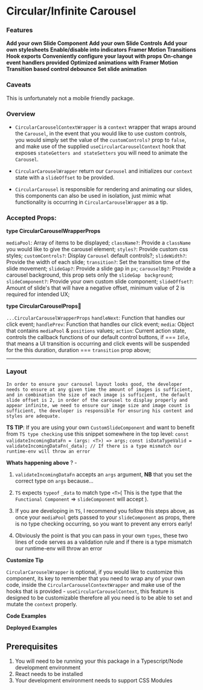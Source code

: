 # Circular/Infinite Carousel

### Features 

**Add your own Slide Component**
**Add your own Slide Controls**
**Add your own stylesheets**
**Enable/disable into indicators**
**Framer Motion Transitions**
**Hook exports**
**Conveniently configure your layout with props**
**On-change event handlers provided**
**Optimized animations with Framer Motion**
**Transition based control debounce**
**Set slide animation**

### Caveats 

This is unfortunately not a mobile friendly package.

### Overview

 - `CircularCarouselContextWrapper` is a `context` wrapper that wraps around the `Carousel`, in the event that you would like to use custom controls, you would simply set the value of the `customControls?` prop to `false`, and make use of the supplied `useCircularCarouselContext` hook that exposes `stateGetters and stateSetters` you will need to animate the `Carousel`.

 - `CircularCarouselWrapper` return our `Carousel` and initializes our `context` state with a `slideOffset` to be provided.

 - `CircularCarousel` is responsible for rendering and animating our slides, this components can also be used in isolation, just mimic what functionality is occurring in `CircularCarouselWrapper` as a tip.

  ### Accepted Props:
  **type CircularCarouselWrapperProps**

  `mediaPool`: Array of items to be displayed;
  `className?`: Provide a `className` you would like to give the carousel element;
  `styles?`: Provide custom css styles;
  `customControls?`: Display `Carousel` default controls?;
  `slideWidth?`: Provide the width of each slide;
  `transition?`: Set the transition time of the slide movement;
  `slideGap?`: Provide a slide gap in `px`;
  `carouselBg?`: Provide a carousel background, this prop sets only the `slideGap` ` background`;
  `slideComponent?`: Provide your own custom slide component;
  `slideOffset?`: Amount of slide's that will have a negative offset, minimum value of 2 is required for intended UX;


 **type CircularCarouselProps**🧮

  `...CircularCarouselWrapperProps`
  `handleNext`: Function that handles our click event;
  `handlePrev`: Function that handles our click event;
  `media`: Object that contains `mediaPool` & `positions` values;
  `action`: Current action state, controls the callback functions of our default control buttons, if === `Idle`, that means a UI transition is occurring and click events will be suspended for the this duration, duration === `transition` prop above;

___

### Layout 

    In order to ensure your carousel layout looks good, the developer needs to ensure at any given time the amount of images is sufficient, and in combination the size of each image is sufficient, the default slide offset is 2, in order of the carousel to display properly and appear infinite, we need to ensure our image size and image count is sufficient, the developer is responsible for ensuring his content and styles are adequate.

 **TS TIP**: 
    If you are using your own `CustomSlideComponent` and want to benefit from `TS type checking` use this snippet somewhere in the top level: 
       `const validateIncomingDataFn = (args: <T>) => args;`
       `const isDataTypeValid = validateIncomingDataFn(_data); // If there is a type mismatch our runtime-env will throw an error`

**Whats happening above** ? - 
1. `validateIncomingDataFn` accepts an `args` argument, **NB** that you set the correct type on `args` because...
2.  `TS` expects `typeof` `_data` to match type `<T>`( This is the type that the `Functional Component` => `slideComponent` will accept ).
3. If you are developing in `TS`, I recommend you follow this steps above, as once your  `mediaPool` gets passed to your  `slideComponent` as props, there is no type checking occurring, so you want to prevent any errors early!

4. Obviously the point is that you can pass in your own `types`, these two lines of code serves as a validation rule and if there is a type mismatch our runtime-env will throw an error

**Customize Tip**

`CircularCarouselWrapper` is optional, if you would like to customize this component, its key to remember that you need to wrap any of your own code, inside the `CircularCarouselContextWrapper` and make use of the hooks that is provided - `useCircularCarouselContext`, this feature is designed to be customizable therefore all you need is to be able to set and mutate the `context` properly.

**Code Examples**

**Deployed Examples**


## Prerequisites 

1. You will need to be running your this package in a Typescript/Node development environment
2. React needs to be installed
3. Your development environment needs to support CSS Modules